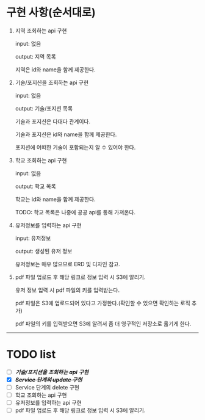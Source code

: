 # 구현 사항(순서대로)
1. 지역 조회하는 api 구현
<ul>
input: 없음

output: 지역 목록

지역은 id와 name을 함께 제공한다.

</ul>

2. 기술/포지션을 조회하는 api 구현
<ul>
input: 없음

output: 기술/포지션 목록

기술과 포지션은 다대다 관계이다.

기술과 포지션은 id와 name을 함께 제공한다.

포지션에 어떠한 기술이 포함되는지 알 수 있어야 한다.
</ul>

3. 학교 조회하는 api 구현
<ul>
input: 없음

output: 학교 목록

학교는 id와 name을 함께 제공한다.

TODO: 학교 목록은 나중에 공공 api를 통해 가져온다.
</ul>

4. 유저정보를 입력하는 api 구현
<ul>
input: 유저정보

output: 생성된 유저 정보

유저정보는 매우 많으므로 ERD 및 디자인 참고.

</ul>

5. pdf 파일 업로드 후 해당 링크로 정보 입력 시 S3에 알리기.
<ul>
유저 정보 입력 시 pdf 파일의 키를 입력받는다.

pdf 파일은 S3에 업로드되어 있다고 가정한다.(확인할 수 있으면 확인하는 로직 추가)

pdf 파일의 키를 입력받으면 S3에 알려서 좀 더 영구적인 저장소로 옮기게 한다.

</ul>


---
# TODO list
- [ ] **_기술/포지션을 조회하는 api 구현_**
- [x] **_~~Service 단계의 update 구현~~_**
- [ ] Service 단계의 delete 구현
- [ ] 학교 조회하는 api 구현
- [ ] 유저정보를 입력하는 api 구현
- [ ] pdf 파일 업로드 후 해당 링크로 정보 입력 시 S3에 알리기.